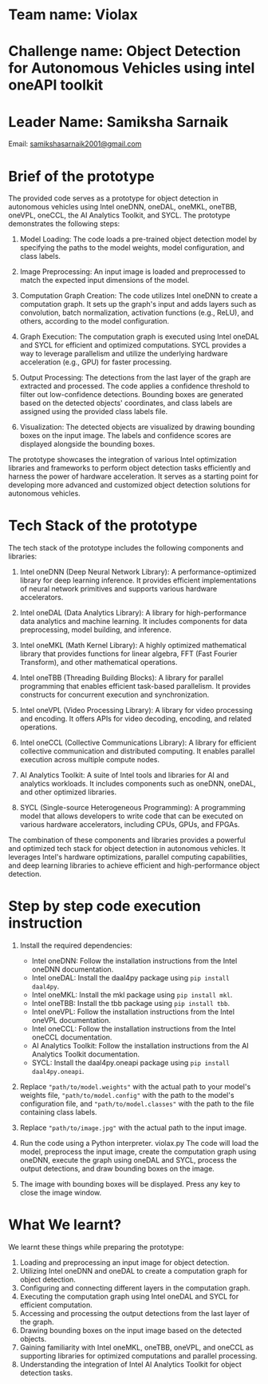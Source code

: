 # Team name: Violax
# Challenge name: Object Detection for Autonomous Vehicles using intel oneAPI toolkit
# Leader Name: Samiksha Sarnaik
Email: samikshasarnaik2001@gmail.com

# Brief of the prototype
The provided code serves as a prototype for object detection in autonomous vehicles using Intel oneDNN, oneDAL, oneMKL, oneTBB, oneVPL, oneCCL, the AI Analytics Toolkit, and SYCL. The prototype demonstrates the following steps:

1. Model Loading: The code loads a pre-trained object detection model by specifying the paths to the model weights, model configuration, and class labels.

2. Image Preprocessing: An input image is loaded and preprocessed to match the expected input dimensions of the model.

3. Computation Graph Creation: The code utilizes Intel oneDNN to create a computation graph. It sets up the graph's input and adds layers such as convolution, batch normalization, activation functions (e.g., ReLU), and others, according to the model configuration.

4. Graph Execution: The computation graph is executed using Intel oneDAL and SYCL for efficient and optimized computations. SYCL provides a way to leverage parallelism and utilize the underlying hardware acceleration (e.g., GPU) for faster processing.

5. Output Processing: The detections from the last layer of the graph are extracted and processed. The code applies a confidence threshold to filter out low-confidence detections. Bounding boxes are generated based on the detected objects' coordinates, and class labels are assigned using the provided class labels file.

6. Visualization: The detected objects are visualized by drawing bounding boxes on the input image. The labels and confidence scores are displayed alongside the bounding boxes.

The prototype showcases the integration of various Intel optimization libraries and frameworks to perform object detection tasks efficiently and harness the power of hardware acceleration. It serves as a starting point for developing more advanced and customized object detection solutions for autonomous vehicles.

# Tech Stack of the prototype
The tech stack of the prototype includes the following components and libraries:

1. Intel oneDNN (Deep Neural Network Library): A performance-optimized library for deep learning inference. It provides efficient implementations of neural network primitives and supports various hardware accelerators.

2. Intel oneDAL (Data Analytics Library): A library for high-performance data analytics and machine learning. It includes components for data preprocessing, model building, and inference.

3. Intel oneMKL (Math Kernel Library): A highly optimized mathematical library that provides functions for linear algebra, FFT (Fast Fourier Transform), and other mathematical operations.

4. Intel oneTBB (Threading Building Blocks): A library for parallel programming that enables efficient task-based parallelism. It provides constructs for concurrent execution and synchronization.

5. Intel oneVPL (Video Processing Library): A library for video processing and encoding. It offers APIs for video decoding, encoding, and related operations.

6. Intel oneCCL (Collective Communications Library): A library for efficient collective communication and distributed computing. It enables parallel execution across multiple compute nodes.

7. AI Analytics Toolkit: A suite of Intel tools and libraries for AI and analytics workloads. It includes components such as oneDNN, oneDAL, and other optimized libraries.

8. SYCL (Single-source Heterogeneous Programming): A programming model that allows developers to write code that can be executed on various hardware accelerators, including CPUs, GPUs, and FPGAs.

The combination of these components and libraries provides a powerful and optimized tech stack for object detection in autonomous vehicles. It leverages Intel's hardware optimizations, parallel computing capabilities, and deep learning libraries to achieve efficient and high-performance object detection.

# Step by step code execution instruction
1. Install the required dependencies:
   - Intel oneDNN: Follow the installation instructions from the Intel oneDNN documentation.
   - Intel oneDAL: Install the daal4py package using `pip install daal4py`.
   - Intel oneMKL: Install the mkl package using `pip install mkl`.
   - Intel oneTBB: Install the tbb package using `pip install tbb`.
   - Intel oneVPL: Follow the installation instructions from the Intel oneVPL documentation.
   - Intel oneCCL: Follow the installation instructions from the Intel oneCCL documentation.
   - AI Analytics Toolkit: Follow the installation instructions from the AI Analytics Toolkit documentation.
   - SYCL: Install the daal4py.oneapi package using `pip install daal4py.oneapi`.

2. Replace `"path/to/model.weights"` with the actual path to your model's weights file, `"path/to/model.config"` with the path to the model's configuration file, and `"path/to/model.classes"` with the path to the file containing class labels.

3. Replace `"path/to/image.jpg"` with the actual path to the input image.

4. Run the code using a Python interpreter.
   violax.py
The code will load the model, preprocess the input image, create the computation graph using oneDNN, execute the graph using oneDAL and SYCL, process the output detections, and draw bounding boxes on the image.

5. The image with bounding boxes will be displayed. Press any key to close the image window.

# What We learnt?
We learnt these things while preparing the prototype:
1. Loading and preprocessing an input image for object detection.
2. Utilizing Intel oneDNN and oneDAL to create a computation graph for object detection.
3. Configuring and connecting different layers in the computation graph.
4. Executing the computation graph using Intel oneDAL and SYCL for efficient computation.
5. Accessing and processing the output detections from the last layer of the graph.
6. Drawing bounding boxes on the input image based on the detected objects.
7. Gaining familiarity with Intel oneMKL, oneTBB, oneVPL, and oneCCL as supporting libraries for optimized computations and parallel processing.
8. Understanding the integration of Intel AI Analytics Toolkit for object detection tasks.

